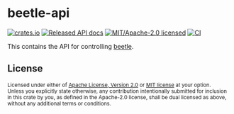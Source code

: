 # beetle-api

[![crates.io](https://img.shields.io/crates/v/beetle-api.svg?style=flat-square)](https://crates.io/crates/beetle-api)
[![Released API docs](https://img.shields.io/docsrs/beetle-api?style=flat-square)](https://docs.rs/beetle-api)
[![MIT/Apache-2.0 licensed](https://img.shields.io/crates/l/beetle-api?style=flat-square)](../LICENSE-MIT)
[![CI](https://img.shields.io/github/workflow/status/n0-computer/beetle/Continuous%20integration?style=flat-square)](https://github.com/n0-computer/beetle/actions?query=workflow%3A%22Continuous+integration%22)

This contains the API for controlling [beetle](https://github.com/n0-computer/beetle).

## License

<sup>
Licensed under either of <a href="LICENSE-APACHE">Apache License, Version
2.0</a> or <a href="LICENSE-MIT">MIT license</a> at your option.
</sup>

<br/>

<sub>
Unless you explicitly state otherwise, any contribution intentionally submitted
for inclusion in this crate by you, as defined in the Apache-2.0 license, shall
be dual licensed as above, without any additional terms or conditions.
</sub>
